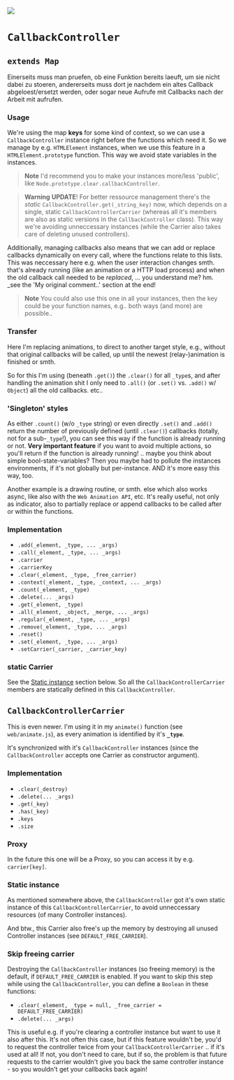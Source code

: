 <img src="https://kekse.biz/php/count.php?draw&override=github:v4" />

# `CallbackController`

## `extends Map`
Einerseits muss man pruefen, ob eine Funktion bereits laeuft, um sie nicht dabei zu stoeren,
andererseits muss dort je nachdem ein altes Callback abgeloest/ersetzt werden, oder sogar
neue Aufrufe mit Callbacks nach der Arbeit mit aufrufen.

### Usage
We're using the map **keys** for some kind of context, so we can use a `CallbackController` instance
right before the functions which need it. So we manage by e.g. `HTMLElement` instances, when we use
this feature in a `HTMLElement.prototype` function. This way we avoid state variables in the instances.

> **Note**
> I'd recommend you to make your instances more/less 'public', like `Node.prototype.clear.callbackController`.

> **Warning**
> **UPDATE**! For better ressource management there's the _static_ `CallbackController.get(_string_key)` now,
> which depends on a single, static `CallbackControllerCarrier` (whereas all it's members are also as static
> versions in the `CallbackController` class). This way we're avoiding unneccessary instances (while the
> Carrier also takes care of deleting unused controllers).

Additionally, managing callbacks also means that we can add or replace callbacks dynamically on every
call, where the functions relate to this lists. This was neccessary here e.g. when the user interaction
changes smth. that's already running (like an animation or a HTTP load process) and when the old callback
call needed to be _replaced_, ... you understand me? hm. _see the 'My original comment..' section at the end!

> **Note**
> You could also use this one in all your instances, then the key could be your function names, e.g..
> both ways (and more) are possible..

### Transfer
Here I'm replacing animations, to direct to another target style, e.g., without that original callbacks will
be called, up until the newest (relay-)animation is finished or smth.

So for this I'm using (beneath `.get()`) the `.clear()` for all `_type`s, and after handling the animation
shit I only need to `.all()` (or `.set()` vs. `.add()` w/ `Object`) all the old callbacks. etc..

### 'Singleton' styles
As either `.count()` (w/o `_type` string) or even directly `.set()` and `.add()` return the number of previously
defined (until `.clear()`) callbacks (totally, not for a sub-`_type`!), you can see this way if the function is
already running or not. **Very important feature** if you want to avoid multiple actions, so you'll return if
the function is already running! .. maybe you think about simple bool-state-variables? Then you maybe had to
pollute the instances environments, if it's not globally but per-instance. AND it's more easy this way, too.

Another example is a drawing routine, or smth. else which also works async, like also with the `Web Animation API`, etc.
It's really useful, not only as indicator, also to partially replace or append callbacks to be called after or within
the functions.

### Implementation
* `.add(_element, _type, ... _args)`
* `.call(_element, _type, ... _args)`
* `.carrier`
* `.carrierKey`
* `.clear(_element, _type, _free_carrier)`
* `.context(_element, _type, _context, ... _args)`
* `.count(_element, _type)`
* `.delete(... _args)`
* `.get(_element, _type)`
* `.all(_element, _object, _merge, ... _args)`
* `.regular(_element, _type, ... _args)`
* `.remove(_element, _type, ... _args)`
* `.reset()`
* `.set(_element, _type, ... _args)`
* `.setCarrier(_carrier, _carrier_key)`

### **static** Carrier
See the [Static instance](#static-instance) section below. So all the `CallbackControllerCarrier` members are
statically defined in this `CallbackController`.

## `CallbackControllerCarrier`
This is even newer. I'm using it in my `animate()` function (see `web/animate.js`), as every animation is identified
by it's **`_type`**.

It's synchronized with it's `CallbackController` instances (since the `CallbackController` accepts one Carrier as
constructor argument).

### Implementation
* `.clear(_destroy)`
* `.delete(... _args)`
* `.get(_key)`
* `.has(_key)`
* `.keys`
* `.size`

### Proxy
In the future this one will be a Proxy, so you can access it by e.g. `carrier[key]`.

### Static instance
As mentioned somewhere above, the `CallbackController` got it's own static instance of this `CallbackControllerCarrier`,
to avoid unneccessary resources (of many Controller instances).

And btw., this Carrier also free's up the memory by destroying all unused Controller instances (see `DEFAULT_FREE_CARRIER`).

### Skip freeing carrier
Destroying the `CallbackController` instances (so freeing memory) is the default, if `DEFAULT_FREE_CARRIER` is enabled.
If you want to skip this step while using the `CallbackController`, you can define a `Boolean` in these functions:

* `.clear(_element, _type = null, _free_carrier = DEFAULT_FREE_CARRIER)`
* `.delete(... _args)`

This is useful e.g. if you're clearing a controller instance but want to use it also after this. It's not often this case,
but if this feature wouldn't be, you'd to request the controller twice from your `CallbackControllerCarrier` .. if it's
used at all! If not, you don't need to care, but if so, the problem is that future requests to the carrier wouldn't give
you back the same controller instance - so you wouldn't get your callbacks back again!

